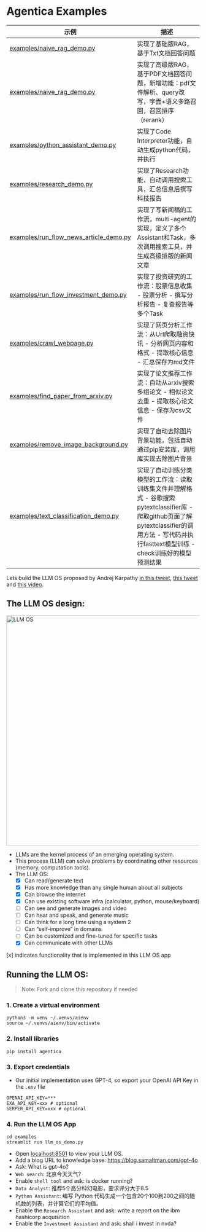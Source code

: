 # Agentica Examples


| 示例                                                                                                                                  | 描述                                                                                                                              |
|-------------------------------------------------------------------------------------------------------------------------------------|---------------------------------------------------------------------------------------------------------------------------------|
| [examples/naive_rag_demo.py](https://github.com/shibing624/agentica/blob/main/examples/naive_rag_demo.py)                         | 实现了基础版RAG，基于Txt文档回答问题                                                                                                           |
| [examples/naive_rag_demo.py](https://github.com/shibing624/agentica/blob/main/examples/naive_rag_demo.py)                         | 实现了高级版RAG，基于PDF文档回答问题，新增功能：pdf文件解析、query改写，字面+语义多路召回，召回排序（rerank）                                                               |
| [examples/python_assistant_demo.py](https://github.com/shibing624/agentica/blob/main/examples/python_assistant_demo.py)           | 实现了Code Interpreter功能，自动生成python代码，并执行                                                                                          |
| [examples/research_demo.py](https://github.com/shibing624/agentica/blob/main/examples/research_demo.py)                           | 实现了Research功能，自动调用搜索工具，汇总信息后撰写科技报告                                                                                              |
| [examples/run_flow_news_article_demo.py](https://github.com/shibing624/agentica/blob/main/examples/run_flow_news_article_demo.py) | 实现了写新闻稿的工作流，multi-agent的实现，定义了多个Assistant和Task，多次调用搜索工具，并生成高级排版的新闻文章                                                            |
| [examples/run_flow_investment_demo.py](https://github.com/shibing624/agentica/blob/main/examples/run_flow_investment_demo.py)     | 实现了投资研究的工作流：股票信息收集 - 股票分析 - 撰写分析报告 - 复查报告等多个Task                                                                                |
| [examples/crawl_webpage.py](https://github.com/shibing624/agentica/blob/main/examples/crawl_webpage.py)                           | 实现了网页分析工作流：从Url爬取融资快讯 - 分析网页内容和格式 - 提取核心信息 - 汇总保存为md文件                                                                          |
| [examples/find_paper_from_arxiv.py](https://github.com/shibing624/agentica/blob/main/examples/find_paper_from_arxiv.py)           | 实现了论文推荐工作流：自动从arxiv搜索多组论文 - 相似论文去重 - 提取核心论文信息 - 保存为csv文件                                                                        |
| [examples/remove_image_background.py](https://github.com/shibing624/agentica/blob/main/examples/remove_image_background.py)       | 实现了自动去除图片背景功能，包括自动通过pip安装库，调用库实现去除图片背景                                                                                          |
| [examples/text_classification_demo.py](https://github.com/shibing624/agentica/blob/main/examples/text_classification_demo.py)     | 实现了自动训练分类模型的工作流：读取训练集文件并理解格式 - 谷歌搜索pytextclassifier库 - 爬取github页面了解pytextclassifier的调用方法 - 写代码并执行fasttext模型训练 - check训练好的模型预测结果 |





Lets build the LLM OS proposed by Andrej Karpathy [in this tweet](https://twitter.com/karpathy/status/1723140519554105733), [this tweet](https://twitter.com/karpathy/status/1707437820045062561) and [this video](https://youtu.be/zjkBMFhNj_g?t=2535).

## The LLM OS design:

<img alt="LLM OS" src="https://github.com/phidatahq/phidata/assets/22579644/5cab9655-55a9-4027-80ac-badfeefa4c14" width="600" />

- LLMs are the kernel process of an emerging operating system.
- This process (LLM) can solve problems by coordinating other resources (memory, computation tools).
- The LLM OS:
  - [x] Can read/generate text
  - [x] Has more knowledge than any single human about all subjects
  - [x] Can browse the internet
  - [x] Can use existing software infra (calculator, python, mouse/keyboard)
  - [ ] Can see and generate images and video
  - [ ] Can hear and speak, and generate music
  - [ ] Can think for a long time using a system 2
  - [ ] Can “self-improve” in domains
  - [ ] Can be customized and fine-tuned for specific tasks
  - [x] Can communicate with other LLMs

[x] indicates functionality that is implemented in this LLM OS app

## Running the LLM OS:

> Note: Fork and clone this repository if needed

### 1. Create a virtual environment

```shell
python3 -m venv ~/.venvs/aienv
source ~/.venvs/aienv/bin/activate
```

### 2. Install libraries

```shell
pip install agentica
```

### 3. Export credentials

- Our initial implementation uses GPT-4, so export your OpenAI API Key in the `.env` file

```shell
OPENAI_API_KEY=***
EXA_API_KEY=xxx # optional
SERPER_API_KEY=xxx # optional
```

### 4. Run the LLM OS App

```shell
cd examples
streamlit run llm_os_demo.py
```

- Open [localhost:8501](http://localhost:8501) to view your LLM OS.
- Add a blog URL to knowledge base: https://blog.samaltman.com/gpt-4o
- Ask: What is gpt-4o?
- `Web search`: 北京今天天气?
- Enable `shell tool` and ask: is docker running?
- `Data Analyst`: 推荐5个高分科幻电影，要求评分大于8.5
- `Python Assistant`: 编写 Python 代码生成一个包含20个100到200之间的随机数的列表，并计算它们的平均值。
- Enable the `Research Assistant` and ask: write a report on the ibm hashicorp acquisition
- Enable the `Investment Assistant` and ask: shall i invest in nvda?
